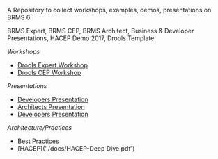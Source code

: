 A Repository to collect workshops, examples, demos, presentations on BRMS 6

BRMS Expert, BRMS CEP, BRMS Architect, Business & Developer Presentations, HACEP Demo 2017, Drools Template

_Workshops_
* [Drools Expert Workshop](./jboss-brms-6-workshop/docs/jboss-brms-6-workshop.adoc)
* [Drools CEP Workshop](./jboss-brms-6-cep-workshop/docs/jboss-brms-6-cep-workshop.adoc)

_Presentations_
* [Developers Presentation](./docs/ArchitectsOpportunitiesOwnersPresentation.pptx)
* [Architects Presentation](./docs/ArchitectsOpportunitiesOwnersPresentation.pptx)
* [Developers Presentation](./docs/Developers-BRMS-Workshop-BRMS.odp)

_Architecture/Practices_
* [Best Practices](./docs/JB_Business_Rules_Best_Practice_Guide_Tech_Detail_10794949_v2_0413cd_web.pdf)
* [HACEP]('./docs/HACEP-Deep Dive.pdf')
